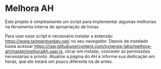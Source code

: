
# Melhora AH

Este projeto é simplesmente um script para implementar algumas melhorias na ferramenta interna de apropriação de horas.

Para usar esse script é necessário instalar a extensão <https://www.tampermonkey.net/> no seu navegador. 
Depois de instalado basta acessar <https://raw.githubusercontent.com/synergia-labs/melhora-ah/master/melhoraAh.user.js>, clicar em instalar, conceder as permissões necessárias e pronto. 
Atualize a página do AH e informe sua dedicação em horas, que ele estará um pouco diferente na de antes.
